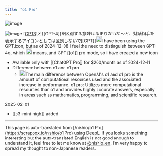 ```yaml
---
title: "o1 Pro"
---
```


![image](https://gyazo.com/7cce75c47c2952fd62aed7a28c711ddc/thumb/1000)

![image](https://gyazo.com/f3a74fa2dd9a8049d2a78cf63e940ca8/thumb/1000)
[[GPT3]](3.5)と[[GPT-4]]を区別する意味はあまりないな〜と、対話相手を表示するアイコンとしては区別しないで[[GPT]]<img src='https://scrapbox.io/api/pages/nishio-en/GPT/icon' alt='GPT.icon' height="19.5"/>I have been using the GPT.icon, but as of 2024-12-08 I feel the need to distinguish between GPT-4o, which <img src='https://scrapbox.io/api/pages/nishio-en/GPT/icon' alt='GPT.icon' height="19.5"/> means, and GPT [[o1]] pro mode, so I have created a new icon
- Available only with [[ChatGPT Pro]] for $200/month as of 2024-12-11
- Difference between o1 and o1 pro
    - <img src='https://scrapbox.io/api/pages/nishio-en/GPT-4.5/icon' alt='GPT-4.5.icon' height="19.5"/>The main difference between OpenAI's o1 and o1 pro is the amount of computational resources used and the associated increase in performance. o1 pro: Utilizes more computational resources than o1 and provides highly accurate answers, especially in areas such as mathematics, programming, and scientific research.

2025-02-01
- [[o3-mini-high]] added

---
This page is auto-translated from [/nishio/o1 Pro](https://scrapbox.io/nishio/o1 Pro) using DeepL. If you looks something interesting but the auto-translated English is not good enough to understand it, feel free to let me know at [@nishio_en](https://twitter.com/nishio_en). I'm very happy to spread my thought to non-Japanese readers.